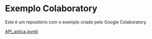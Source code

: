 # Exemplo Colaboratory
Este é um repositório com o exemplo criado pelo Google Colaboratory.

[API_astica.ipynb](/API_astica.ipynb)
